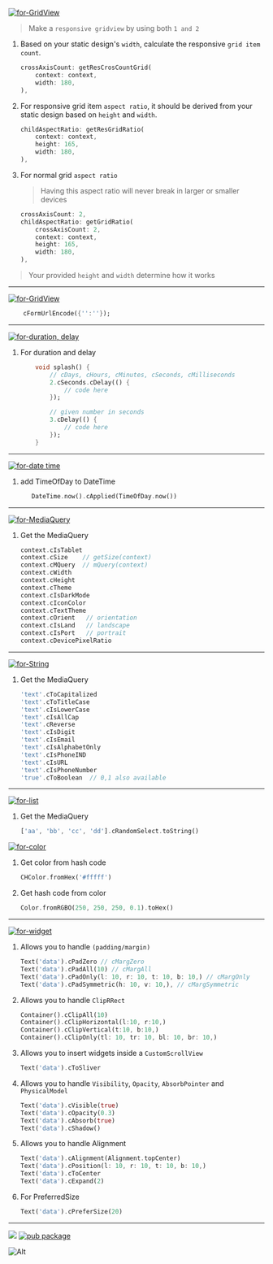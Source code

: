[![for-GridView](https://img.shields.io/badge/for-GridView-green?style=for-the-badge)]()
> Make a `responsive gridview` by using both `1 and 2` 
1) Based on your static design's `width`, calculate the responsive `grid item count`.

    ```dart
    crossAxisCount: getResCrosCountGrid(
        context: context,
        width: 180,
    ),
    ```
1) For responsive grid item `aspect ratio`, it should be derived from your static design based on `height` and `width`.

    ```dart
    childAspectRatio: getResGridRatio(
        context: context,
        height: 165,
        width: 180,
    ),
    ```
1) For normal grid `aspect ratio` 
    > Having this aspect ratio will never break in larger or smaller devices

    ```dart
    crossAxisCount: 2,
    childAspectRatio: getGridRatio(
        crossAxisCount: 2,
        context: context,
        height: 165,
        width: 180,
    ),
    ```
> Your provided `height` and `width` determine how it works
---
[![for-GridView](https://img.shields.io/badge/for-application/x_www_form_urlencoded-green?style=for-the-badge)]()
```dart
    cFormUrlEncode({'':''});
```
---
[![for-duration, delay](https://img.shields.io/badge/for-duration,_delay-green?style=for-the-badge)]()

1) For duration and delay
    
    ```dart
        void splash() {
            // cDays, cHours, cMinutes, cSeconds, cMilliseconds
            2.cSeconds.cDelay(() {  
                // code here
            });

            // given number in seconds
            3.cDelay(() {  
                // code here
            });
        }
    ```

---
[![for-date time](https://img.shields.io/badge/for-Date_time-green?style=for-the-badge)]()

1) add TimeOfDay to DateTime
    
    ```dart
       DateTime.now().cApplied(TimeOfDay.now())
    ```
---
[![for-MediaQuery](https://img.shields.io/badge/for-MediaQuery-green?style=for-the-badge)]()

1) Get the MediaQuery

    ```dart
    context.cIsTablet
    context.cSize    // getSize(context)
    context.cMQuery  // mQuery(context)
    context.cWidth 
    context.cHeight
    context.cTheme
    context.cIsDarkMode
    context.cIconColor
    context.cTextTheme
    context.cOrient   // orientation
    context.cIsLand   // landscape
    context.cIsPort   // portrait
    context.cDevicePixelRatio
    ```
---
[![for-String](https://img.shields.io/badge/for-String-green?style=for-the-badge)]()

1) Get the MediaQuery

    ```dart
    'text'.cToCapitalized
    'text'.cToTitleCase
    'text'.cIsLowerCase
    'text'.cIsAllCap
    'text'.cReverse
    'text'.cIsDigit
    'text'.cIsEmail
    'text'.cIsAlphabetOnly
    'text'.cIsPhoneIND
    'text'.cIsURL
    'text'.cIsPhoneNumber
    'true'.cToBoolean  // 0,1 also available
    ```
---
[![for-list](https://img.shields.io/badge/for-List-green?style=for-the-badge)]()

1) Get the MediaQuery

    ```dart
    ['aa', 'bb', 'cc', 'dd'].cRandomSelect.toString()
    ```
[![for-color](https://img.shields.io/badge/for-color-green?style=for-the-badge)]()

1)  Get color from hash code

    ```dart
    CHColor.fromHex('#fffff')
    ```
1) Get hash code from color

    ```dart
    Color.fromRGBO(250, 250, 250, 0.1).toHex()
    ```
---
[![for-widget](https://img.shields.io/badge/for-widget-green?style=for-the-badge)]()

1) Allows you to handle `(padding/margin)`

    ```dart
    Text('data').cPadZero // cMargZero 
    Text('data').cPadAll(10) // cMargAll
    Text('data').cPadOnly(l: 10, r: 10, t: 10, b: 10,) // cMargOnly
    Text('data').cPadSymmetric(h: 10, v: 10,), // cMargSymmetric
    ```
1) Allows you to handle `ClipRRect`

    ```dart
    Container().cClipAll(10) 
    Container().cClipHorizontal(l:10, r:10,) 
    Container().cClipVertical(t:10, b:10,) 
    Container().cClipOnly(tl: 10, tr: 10, bl: 10, br: 10,) 
    ```
1) Allows you to insert widgets inside a `CustomScrollView`
    ```dart
    Text('data').cToSliver
    ```
1) Allows you to handle `Visibility`, `Opacity`, `AbsorbPointer` and `PhysicalModel`
    ```dart
    Text('data').cVisible(true)
    Text('data').cOpacity(0.3)
    Text('data').cAbsorb(true)
    Text('data').cShadow()
    ```
1) Allows you to handle Alignment
    ```dart
    Text('data').cAlignment(Alignment.topCenter)
    Text('data').cPosition(l: 10, r: 10, t: 10, b: 10,)
    Text('data').cToCenter
    Text('data').cExpand(2)
    ```
1) For PreferredSize
    ```dart
    Text('data').cPreferSize(20)
    ```
***

[![](https://img.shields.io/badge/From-RΞPADΓΞCH-blue??style=plastic)](https://repadtech.com/)
[![pub package](https://img.shields.io/pub/v/flutter_custom_utils.svg?logo=dart&logoColor=00b9fc)](https://pub.dartlang.org/packages/flutter_custom_utils)

![Alt](https://repobeats.axiom.co/api/embed/2101af02ba767cc668c359f4f1167731c55e3e87.svg "Activity graph")

